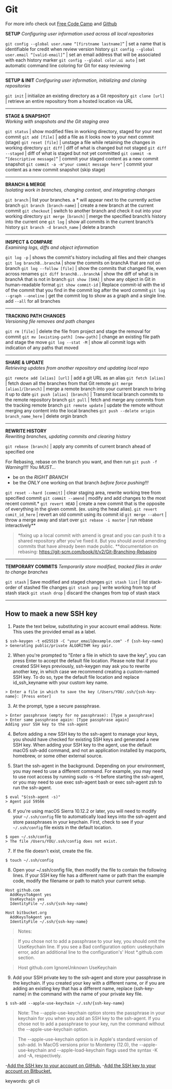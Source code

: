 # Git 

For more info check out [Free Code Camp](https://www.freecodecamp.org/news/git-cheat-sheet/) and [Github](https://education.github.com/git-cheat-sheet-education.pdf)

**SETUP**
_Configuring user information used across all local repositories_

``git config --global user.name “[firstname lastname]”`` | set a name that is identifiable for credit when review version history
``git config --global user.email “[valid-email]”``       | set an email address that will be associated with each history marker
``git config --global color.ui auto``                    | set automatic command line coloring for Git for easy reviewing
___

**SETUP & INIT**
_Configuring user information, initializing and cloning repositories_

``git init``        | initialize an existing directory as a Git repository
``git clone [url]`` | retrieve an entire repository from a hosted location via URL
___

**STAGE & SNAPSHOT**                             
_Working with snapshots and the Git staging area_

``git status``                                 | show modified files in working directory, staged for your next commit
``git add [file]``                             | add a file as it looks now to your next commit (stage)
``git reset [file]``                           | unstage a file while retaining the changes in working directory
``git diff``                                   | diff of what is changed but not staged
``git diff --staged``                          | diff of what is staged but not yet committed
``git commit -m “[descriptive message]”``      | commit your staged content as a new commit snapshot
``git commit -a -m"your commit message here"`` | commit your content as a new commit snapshot (skip stage)
___

**BRANCH & MERGE**              
_Isolating work in branches, changing context, and integrating changes_

``git branch``                | list your branches. a * will appear next to the currently active branch
``git branch [branch-name]``  | create a new branch at the current commit
``git checkout``              | switch to another branch and check it out into your working directory
``git merge [branch]``        | merge the specified branch’s history into the current one
``git log``                   | show all commits in the current branch’s history
``git branch -d branch_name`` | delete a branch
___

**INSPECT & COMPARE**            
_Examining logs, diffs and object information_

``git log -p``                 | shows the commit's history including all files and their changes
``git log branchB..branchA``   | show the commits on branchA that are not on branch
``git log --follow [file]``    | show the commits that changed file, even across renames
``git diff branchB...branchA`` | show the diff of what is in branchA that is not in branch
``git show [SHA]``             | show any object in Git in human-readable format
``git show commit-id``         | Replace commit-id with the id of the commit that you find in the commit log after the word commit
``git log --graph --oneline``  | get the commit log to show as a graph and a single line. add ``--all`` for all branches
___

**TRACKING PATH CHANGES**               
_Versioning file removes and path changes_

``git rm [file]``                     | delete the file from project and stage the removal for commit
``git mv [existing-path] [new-path]`` | change an existing file path and stage the move
``git log --stat -M``                 | show all commit logs with indication of any paths that moved
___

**SHARE & UPDATE**                              
_Retrieving updates from another repository and updating local repo_

``git remote add [alias] [url]``              | add a git URL as an alias
``git fetch [alias]``                         | fetch down all the branches from that Git remote
``git merge [alias]/[branch]``                | merge a remote branch into your current branch to bring it up to date
``git push [alias] [branch]``                 | Transmit local branch commits to the remote repository branch
``git pull``                                  | fetch and merge any commits from the tracking remote branch
``git remote update``                         | update the remote without merging any content into the local branches
``git push --delete origin branch_name_here`` | delete orgin branch
___

**REWRITE HISTORY**             
_Rewriting branches, updating commits and clearing history_

``git rebase [branch]``       | apply any commits of current branch ahead of specified one

For Rebasing, rebase on the branch you want, and then run ``git push -f`` 
_Warning!!!! You MUST..._
- be on the _RIGHT BRANCH_
- be the _ONLY_ one working on that branch
_before force pushing!!!_

``git reset --hard [commit]`` | clear staging area, rewrite working tree from specified commit
``git commit --amend``        | modify and add changes to the most recent commit.*
``git revert HEAD``           | create a new commit that is the opposite of everything in the given commit. (ex. using the head alias).
``git revert comit_id_here``  | revert an old commit using its commit id
``git merge --abort``         | throw a merge away and start over
``git rebase -i master``      | run rebase interactively**

> *fixing up a local commit with amend is great and you can push it to a shared repository after you've fixed it. But you should avoid amending commits that have already been made public.
> **documentation on rebasing: https://git-scm.com/book/it/v2/Git-Branching-Rebasing
___

**TEMPORARY COMMITS** 
_Temporarily store modified, tracked files in order to change branches_

``git stash``       | Save modified and staged changes
``git stash list``  | list stack-order of stashed file changes
``git stash pop``   | write working from top of stash stack
``git stash drop``  | discard the changes from top of stash stack
___

## How to maek a new SSH key

1. Paste the text below, substituting in your account email address. Note: This uses the provided email as a label.
```
$ ssh-keygen -t ed25519 -C "your_email@example.com" -f {ssh-key-name}
> Generating public/private ALGORITHM key pair.
```
2. When you're prompted to "Enter a file in which to save the key", you can press Enter to accept the default file location. Please note that if you created SSH keys previously, ssh-keygen may ask you to rewrite another key, in which case we recommend creating a custom-named SSH key. To do so, type the default file location and replace id_ssh_keyname with your custom key name.
```
> Enter a file in which to save the key (/Users/YOU/.ssh/{ssh-key-name}: [Press enter]
```
3. At the prompt, type a secure passphrase.
```
> Enter passphrase (empty for no passphrase): [Type a passphrase]
> Enter same passphrase again: [Type passphrase again]
Adding your SSH key to the ssh-agent
```
4. Before adding a new SSH key to the ssh-agent to manage your keys, you should have checked for existing SSH keys and generated a new SSH key. When adding your SSH key to the agent, use the default macOS ssh-add command, and not an application installed by macports, homebrew, or some other external source.

5. Start the ssh-agent in the background. Depending on your environment, you may need to use a different command. For example, you may need to use root access by running sudo -s -H before starting the ssh-agent, or you may need to use exec ssh-agent bash or exec ssh-agent zsh to run the ssh-agent.
```
$ eval "$(ssh-agent -s)"
> Agent pid 59566
```
6. If you're using macOS Sierra 10.12.2 or later, you will need to modify your ``~/.ssh/config`` file to automatically load keys into the ssh-agent and store passphrases in your keychain. First, check to see if your ``~/.ssh/config`` file exists in the default location.
```
$ open ~/.ssh/config
> The file /Users/YOU/.ssh/config does not exist.
```
7. If the file doesn't exist, create the file.
```
$ touch ~/.ssh/config
```
8. Open your ~/.ssh/config file, then modify the file to contain the following lines. If your SSH key file has a different name or path than the example code, modify the filename or path to match your current setup.
```
Host github.com
  AddKeysToAgent yes
  UseKeychain yes
  IdentityFile ~/.ssh/{ssh-key-name}

Host bitbucket.org
  AddKeysToAgent yes
  IdentityFile ~/.ssh/{ssh-key-name}

```
>Notes:

>If you chose not to add a passphrase to your key, you should omit the UseKeychain line.
>If you see a Bad configuration option: usekeychain error, add an additional line to the configuration's' Host *.github.com section.

>Host github.com
>  IgnoreUnknown UseKeychain

9. Add your SSH private key to the ssh-agent and store your passphrase in the keychain. If you created your key with a different name, or if you are adding an existing key that has a different name, replace {ssh-key-name} in the command with the name of your private key file.
```
$ ssh-add --apple-use-keychain ~/.ssh/{ssh-key-name}
```
> Note: The --apple-use-keychain option stores the passphrase in your keychain for you when you add an SSH key to the ssh-agent. If you chose not to add a passphrase to your key, run the command without the --apple-use-keychain option.

>The --apple-use-keychain option is in Apple's standard version of ssh-add. In MacOS versions prior to Monterey (12.0), the --apple-use-keychain and --apple-load-keychain flags used the syntax -K and -A, respectively.

-[Add the SSH key to your account on GitHub.](https://docs.github.com/en/authentication/connecting-to-github-with-ssh/adding-a-new-ssh-key-to-your-github-account )
-[Add the SSH key to your account on Bitbucket.](https://support.atlassian.com/bitbucket-cloud/docs/set-up-personal-ssh-keys-on-macos/#Provide-Bitbucket-Cloud-with-your-public-key)

keywords: git cli